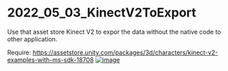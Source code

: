 # 2022_05_03_KinectV2ToExport
Use that asset store Kinect V2 to expor the data without the native code to other application.

Require: https://assetstore.unity.com/packages/3d/characters/kinect-v2-examples-with-ms-sdk-18708
[![image](https://user-images.githubusercontent.com/20149493/166464668-30c92c29-5f65-4c40-b2ea-4d3d231e836f.png)](https://assetstore.unity.com/packages/3d/characters/kinect-v2-examples-with-ms-sdk-18708)
